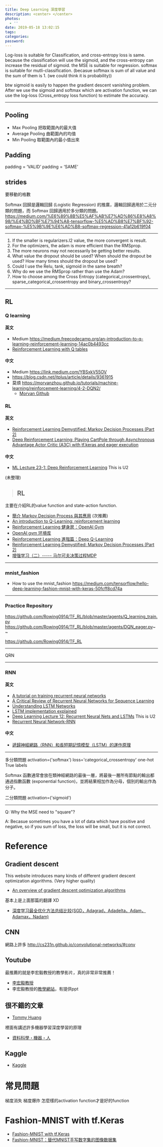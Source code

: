 ```yaml
---
title: Deep Learning 深度學習
description: <center> </center>
photos:
  - ''
date: 2019-05-18 13:02:15
tags:
categories:
password:
---
```




Log-loss is suitable for Classification, and cross-entropy loss is same.
because the classification will use the sigmoid, and the cross-entropy can increase the residual of sigmoid.
the MSE is suitable for regression.
softmax is suitable for mutli-classification. (becasue softmax is sum of all value and the sum of them is 1. (we could think it is probability))

btw sigmoid is easily to happen the gradient descent vanishing problem.
After we use the sigmoid and softmax which are activation function, we can use the log-loss (Cross_entropy loss function) to estimate the accuracy.

---
## Pooling
- Max Pooling
把取範圍內的最大值
- Average Pooling
曲範圍內的均值
- Min Pooling
取範圍內的最小值出來


## Padding
padding = ‘VALID’
padding = ‘SAME’
## strides
要移動的格數


Softmax 回歸是邏輯回歸 (Logistic Regression) 的推廣，邏輯回歸適用於二元分類的問題，而 Softmax 回歸適用於多分類的問題。
https://medium.com/%E6%89%8B%E5%AF%AB%E7%AD%86%E8%A8%98/%E4%BD%BF%E7%94%A8-tensorflow-%E5%AD%B8%E7%BF%92-softmax-%E5%9B%9E%E6%AD%B8-softmax-regression-41a12b619f04



---
1. If the smaller is regularizers.l2 value, the more convergent is result.
2. For the optimizers, the adam is more efficient than the RMSprop.
3. The more neurons may not necessarily be getting better results.
4. What value the dropout should be used? When should the dropout be used? How many times should the dropout be used?
5. Could I use the Relu, tank, sigmoid in the same breath?
6. Why do we use the RMSprop rather than use the Adam?  
7. How to choose among the Cross Entropy (categorical_crossentropy), sparse_categorical_crossentropy and binary_crossentropy?

------

## RL

### Q learning

#### 英文

- Medium https://medium.freecodecamp.org/an-introduction-to-q-learning-reinforcement-learning-14ac0b4493cc
- [Reinforcement Learning with Q tables](https://itnext.io/reinforcement-learning-with-q-tables-5f11168862c8)
#### 中文

- Medium https://link.medium.com/YBSxkV55OV
- https://blog.csdn.net/itplus/article/details/9361915
- 莫煩 https://morvanzhou.github.io/tutorials/machine-learning/reinforcement-learning/4-2-DQN2/
  - [Morvan Github](https://github.com/MorvanZhou)

### RL

#### 英文

- [Reinforcement Learning Demystified: Markov Decision Processes (Part 2)](https://towardsdatascience.com/reinforcement-learning-demystified-markov-decision-processes-part-2-b209e8617c5a)
- [Deep Reinforcement Learning: Playing CartPole through Asynchronous Advantage Actor Critic (A3C) with tf.keras and eager execution](https://medium.com/tensorflow/deep-reinforcement-learning-playing-cartpole-through-asynchronous-advantage-actor-critic-a3c-7eab2eea5296)

#### 中文

- [ML Lecture 23-1: Deep Reinforcement Learning](https://www.youtube.com/watch?v=W8XF3ME8G2I) This is U2

(未整理)
>## RL
主要在介紹RL的value function and state-action function.
- [簡介 Markov Decision Process 與其應用](https://blog.techbridge.cc/2018/10/27/intro-to-mdp-and-app/)
(次推薦)
- [An introduction to Q-Learning: reinforcement learning](https://www.freecodecamp.org/news/an-introduction-to-q-learning-reinforcement-learning-14ac0b4493cc/)
- [Reinforcement Learning 健身房：OpenAI Gym](https://medium.com/pyladies-taiwan/reinforcement-learning-健身房-openai-gym-e2ad99311efc)
- [OpenAI gym 环境库](https://morvanzhou.github.io/tutorials/machine-learning/reinforcement-learning/4-4-gym/)
- [Reinforcement Learning 進階篇：Deep Q-Learning](https://medium.com/pyladies-taiwan/reinforcement-learning-進階篇-deep-q-learning-26b10935a745)
- [Reinforcement Learning Demystified: Markov Decision Processes (Part 2)](https://towardsdatascience.com/reinforcement-learning-demystified-markov-decision-processes-part-2-b209e8617c5a)
- [增强学习（二）----- 马尔可夫决策过程MDP](https://www.cnblogs.com/jinxulin/p/3517377.html)

------

### mnist_fashion

- How to use the mnist_fashion https://medium.com/tensorflow/hello-deep-learning-fashion-mnist-with-keras-50fcff8cd74a

------

### Practice Repository

https://github.com/Rowing0914/TF_RL/blob/master/agents/Q_learning_train.py
https://github.com/Rowing0914/TF_RL/blob/master/agents/DQN_eager.py~~

https://github.com/Rowing0914/TF_RL

------

QRN

------

### RNN

#### 英文

- [A tutorial on training recurrent neural networks](http://www.docin.com/p-704741266.html)
- [A Critical Review of Recurrent Neural Networks for Sequence Learning](https://arxiv.org/pdf/1506.00019.pdf)
- [Understanding LSTM Networks](http://colah.github.io/posts/2015-08-Understanding-LSTMs/)
- [LSTM implementation explained](https://apaszke.github.io/lstm-explained.html)
- [Deep Learning Lecture 12: Recurrent Neural Nets and LSTMs](https://www.youtube.com/watch?v=56TYLaQN4N8) This is U2
- [Recurrent Neural Network-RNN](https://medium.com/datadriveninvestor/recurrent-neural-network-rnn-52dd4f01b7e8)

#### 中文

- [遞歸神經網路（RNN）和長短期記憶模型（LSTM）的運作原理](https://brohrer.mcknote.com/zh-Hant/how_machine_learning_works/how_rnns_lstm_work.html)

------

多分類問題 activation=('softmax') loss='categorical_crossentropy' one-hot True labels

Softmax 函數通常會放在類神經網路的最後一層，將最後一層所有節點的輸出都通過指數函數 (exponential function)，並將結果相加作為分母，個別的輸出作為分子。



二分類問題 activation=('sigmoid')

------

Q: Why the MSE need to "square"?

A: Becasue  sometimes you have a lot of data which have positive and negative, so if you sum of loss, the loss will be small, but it is not correct.

# Reference
## Gradient descent
This website introduces many kinds of different gradient descent optimization algorithms. (Very higher quality)
- [An overview of gradient descent optimization algorithms](http://ruder.io/optimizing-gradient-descent/index.html#adam)

基本上是上面那篇的翻譯 XD
- [深度学习最全优化方法总结比较(SGD，Adagrad，Adadelta，Adam，Adamax，Nadam)](https://zhuanlan.zhihu.com/p/22252270)

## CNN
網路上許多
http://cs231n.github.io/convolutional-networks/#conv

## Youtube
最推薦的就是李宏毅教授的教學影片，真的非常非常推薦！
- [李宏毅教授](https://www.youtube.com/channel/UC2ggjtuuWvxrHHHiaDH1dlQ)
- 李宏毅教授的[教學網站](http://speech.ee.ntu.edu.tw/~tlkagk/courses.html)，有提供ppt

## 很不錯的文章

- [Tommy Huang](https://medium.com/@chih.sheng.huang821)

裡面有講述許多機器學習深度學習的原理
- [資料科學・機器・人](https://brohrer.mcknote.com/zh-Hant/)

## Kaggle
- [Kaggle](https://www.kaggle.com/learn/overview)

# 常見問題
梯度消失
梯度爆炸
怎麼樣的activation function才是好的function

# Fashion-MNIST with tf.Keras
- [Fashion-MNIST with tf.Keras](https://medium.com/tensorflow/hello-deep-learning-fashion-mnist-with-keras-50fcff8cd74a)
- [Fashion-MNIST：替代MNIST手写数字集的图像数据集](https://zhuanlan.zhihu.com/p/28847070)
